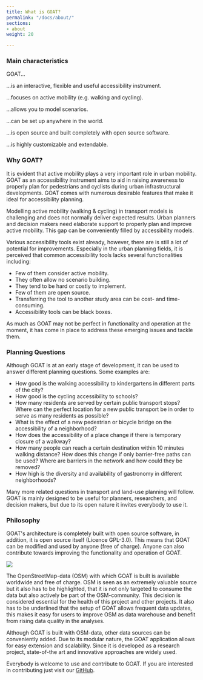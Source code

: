 ```yaml
---
title: What is GOAT?
permalink: "/docs/about/"
sections:
- about
weight: 20

---
```

### Main characteristics

GOAT...

...is an interactive, flexible and useful accessibility instrument.

...focuses on active mobility (e.g. walking and cycling).

...allows you to model scenarios.

...can be set up anywhere in the world.

...is open source and built completely with open source software.

...is highly customizable and extendable.

### Why GOAT?

It is evident that active mobility plays a very important role in urban mobility. GOAT as an accessibility instrument aims to aid in raising awareness to properly plan for pedestrians and cyclists during urban infrastructural developments. GOAT comes with numerous desirable features that make it ideal for accessibility planning.

Modelling active mobility (walking & cycling) in transport models is challenging and does not normally deliver expected results. Urban planners and decision makers need elaborate support to properly plan and improve active mobility. This gap can be conveniently filled by accessibility models.

Various accessibility tools exist already, however, there are is still a lot of potential for improvements. Especially in the urban planning fields, it is perceived that common accessibility tools lacks several functionalities including:

* Few of them consider active mobility.
* They often allow no scenario building.
* They tend to be hard or costly to implement.
* Few of them are open source.
* Transferring the tool to another study area can be cost- and time-consuming.
* Accessibility tools can be black boxes.

As much as GOAT may not be perfect in functionality and operation at the moment, it has come in place to address these emerging issues and tackle them.

### Planning Questions

Although GOAT is at an early stage of development, it can be used to answer different planning questions. Some examples are:

* How good is the walking accessibility to kindergartens in different parts of the city?
* How good is the cycling accessibility to schools?
* How many residents are served by certain public transport stops? Where can the perfect location for a new public transport be in order to serve as many residents as possible?
* What is the effect of a new pedestrian or bicycle bridge on the accessibility of a neighborhood?
* How does the accessibility of a place change if there is temporary closure of a walkway?
* How many people can reach a certain destination within 10 minutes walking distance? How does this change if only barrier-free paths can be used? Where are barriers in the network and how could they be removed?
* How high is the diversity and availability of gastronomy in different neighborhoods?

Many more related questions in transport and land-use planning will follow. GOAT is mainly designed to be useful for planners, researchers, and decision makers, but due to its open nature it invites everybody to use it.

### Philosophy

GOAT's architecture is completely built with open source software, in addition, it is open source itself (Licence GPL-3.0). This means that GOAT can be modified and used by anyone (free of charge). Anyone can also contribute towards improving the functionality and operation of GOAT.

![](/images/docs/about/love_osm_os.png)

The OpenStreetMap-data (OSM) with which GOAT is built is available worldwide and free of charge. OSM is seen as an extremely valuable source but it also has to be highlighted, that it is not only targeted to consume the data but also actively be part of the OSM-community. This decision is considered essential for the health of this project and other projects. It also has to be underlined that the setup of GOAT allows frequent data updates, this makes it easy for users to improve OSM as data warehouse and benefit from rising data quality in the analyses.

Although GOAT is built with OSM-data, other data sources can be conveniently added. Due to its modular nature, the GOAT application allows for easy extension and scalability. Since it is developed as a research project, state-of-the art and innovative approaches are widely used.

Everybody is welcome to use and contribute to GOAT. If you are interested in contributing just visit our [GitHub](https://github.com/goat-community/goat).